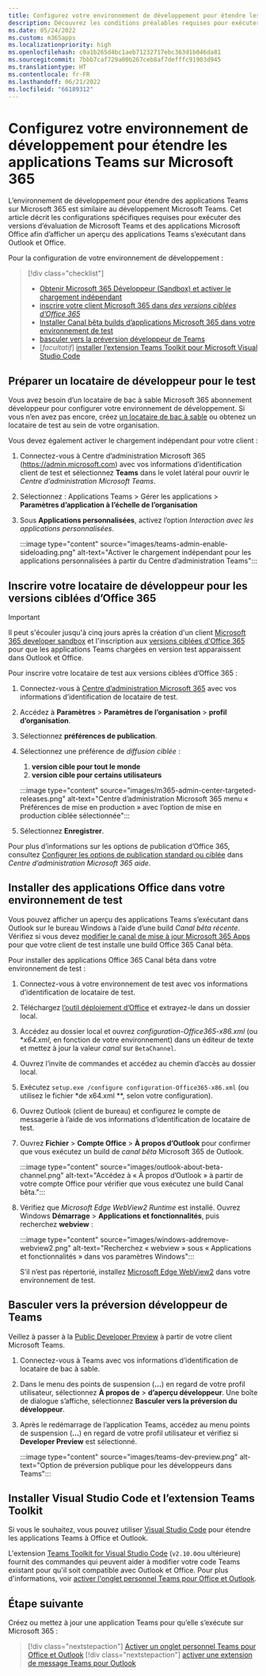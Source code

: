 ```yaml
---
title: Configurez votre environnement de développement pour étendre les applications Teams sur Microsoft 365
description: Découvrez les conditions préalables requises pour exécuter des builds en préversion pour étendre vos applications Teams dans Microsoft 365.
ms.date: 05/24/2022
ms.custom: m365apps
ms.localizationpriority: high
ms.openlocfilehash: c0a1b265d4bc1aeb71232717ebc363d1b046da81
ms.sourcegitcommit: 7bbb7caf729a00b267ceb8af7defffc91903d945
ms.translationtype: HT
ms.contentlocale: fr-FR
ms.lasthandoff: 06/21/2022
ms.locfileid: "66189312"
---
```

# <a name="set-up-your-dev-environment-for-extending-teams-apps-across-microsoft-365"></a>Configurez votre environnement de développement pour étendre les applications Teams sur Microsoft 365

L’environnement de développement pour étendre des applications Teams sur Microsoft 365 est similaire au développement Microsoft Teams. Cet article décrit les configurations spécifiques requises pour exécuter des versions d’évaluation de Microsoft Teams et des applications Microsoft Office afin d’afficher un aperçu des applications Teams s’exécutant dans Outlook et Office.

Pour la configuration de votre environnement de développement :

> [!div class="checklist"]
>
> * [Obtenir Microsoft 365 Développeur (Sandbox) et activer le chargement indépendant](#prepare-a-developer-tenant-for-testing)
> * [inscrire votre client Microsoft 365 dans *des versions ciblées d’Office 365*](#enroll-your-developer-tenant-for-office-365-targeted-releases)
> * [Installer Canal bêta builds d’applications Microsoft 365 dans votre environnement de test](#install-office-apps-in-your-test-environment)
> * [basculer vers la préversion développeur de Teams](#switch-to-the-developer-preview-version-of-teams)
> * [*facultatif*] [installer l’extension Teams Toolkit pour Microsoft Visual Studio Code](#install-visual-studio-code-and-teams-toolkit-extension)

## <a name="prepare-a-developer-tenant-for-testing"></a>Préparer un locataire de développeur pour le test

Vous avez besoin d’un locataire de bac à sable Microsoft 365 abonnement développeur pour configurer votre environnement de développement. Si vous n’en avez pas encore, créez [un locataire de bac à sable](/office/developer-program/microsoft-365-developer-program-get-started) ou obtenez un locataire de test au sein de votre organisation.

Vous devez également activer le chargement indépendant pour votre client :

1. Connectez-vous à Centre d’administration Microsoft 365 (https://admin.microsoft.com) avec vos informations d’identification client de test et sélectionnez **Teams** dans le volet latéral pour ouvrir le *Centre d’administration Microsoft Teams*.
1. Sélectionnez : Applications Teams > Gérer les applications > **Paramètres d’application à l’échelle de l’organisation**
1. Sous **Applications personnalisées**, activez l’option *Interaction avec les applications personnalisées*.

    :::image type="content" source="images/teams-admin-enable-sideloading.png" alt-text="Activer le chargement indépendant pour les applications personnalisées à partir du Centre d’administration Teams":::

## <a name="enroll-your-developer-tenant-for-office-365-targeted-releases"></a>Inscrire votre locataire de développeur pour les versions ciblées d’Office 365

> [!Important]
> Il peut s'écouler jusqu'à cinq jours après la création d'un client [Microsoft 365 developer sandbox](/office/developer-program/microsoft-365-developer-program-get-started) et l'inscription aux [versions ciblées d'Office 365](#enroll-your-developer-tenant-for-office-365-targeted-releases) pour que les applications Teams chargées en version test apparaissent dans Outlook et Office.

Pour inscrire votre locataire de test aux versions ciblées d’Office 365 :

1. Connectez-vous à [Centre d’administration Microsoft 365](https://admin.microsoft.com) avec vos informations d’identification de locataire de test.
1. Accédez à **Paramètres** > **Paramètres de l’organisation** > **profil d’organisation**.
1. Sélectionnez **préférences de publication**.
1. Sélectionnez une préférence de *diffusion ciblée* :
    1. **version cible pour tout le monde**
    1. **version cible pour certains utilisateurs**

    :::image type="content" source="images/m365-admin-center-targeted-releases.png" alt-text="Centre d’administration Microsoft 365 menu « Préférences de mise en production » avec l’option de mise en production ciblée sélectionnée":::

1. Sélectionnez **Enregistrer**.

Pour plus d’informations sur les options de publication d’Office 365, consultez [Configurer les options de publication standard ou ciblée](/microsoft-365/admin/manage/release-options-in-office-365?view=o365-worldwide&preserve-view=true#targeted-release) dans *Centre d’administration Microsoft 365 aide*.

## <a name="install-office-apps-in-your-test-environment"></a>Installer des applications Office dans votre environnement de test

Vous pouvez afficher un aperçu des applications Teams s’exécutant dans Outlook sur le bureau Windows à l’aide d’une build *Canal bêta récente*. Vérifiez si vous devez [modifier le canal de mise à jour Microsoft 365 Apps](/deployoffice/change-update-channels?WT.mc_id=M365-MVP-5002016) pour que votre client de test installe une build Office 365 Canal bêta.

Pour installer des applications Office 365 Canal bêta dans votre environnement de test :

1. Connectez-vous à votre environnement de test avec vos informations d’identification de locataire de test.
1. Téléchargez [l’outil déploiement d’Office](https://www.microsoft.com/download/details.aspx?id=49117) et extrayez-le dans un dossier local.
1. Accédez au dossier local et ouvrez *configuration-Office365-x86.xml* (ou **x64.xml*, en fonction de votre environnement) dans un éditeur de texte et mettez à jour la valeur *canal* sur `BetaChannel`.
1. Ouvrez l’invite de commandes et accédez au chemin d’accès au dossier local.
1. Exécutez `setup.exe /configure configuration-Office365-x86.xml` (ou utilisez le fichier *de x64.xml **, selon votre configuration).
1. Ouvrez Outlook (client de bureau) et configurez le compte de messagerie à l’aide de vos informations d’identification de locataire de test.
1. Ouvrez **Fichier** > **Compte Office** > **À propos d’Outlook** pour confirmer que vous exécutez un build de *canal bêta* Microsoft 365 de Outlook.

    :::image type="content" source="images/outlook-about-beta-channel.png" alt-text="Accédez à « À propos d’Outlook » à partir de votre compte Office pour vérifier que vous exécutez une build Canal bêta.":::

1. Vérifiez que *Microsoft Edge WebView2 Runtime* est installé. Ouvrez Windows **Démarrage** > **Applications et fonctionnalités**, puis recherchez **webview** :

    :::image type="content" source="images/windows-addremove-webview2.png" alt-text="Recherchez « webview » sous « Applications et fonctionnalités » dans vos paramètres Windows":::

    S’il n’est pas répertorié, installez [Microsoft Edge WebView2](https://developer.microsoft.com/microsoft-edge/webview2/) dans votre environnement de test.

## <a name="switch-to-the-developer-preview-version-of-teams"></a>Basculer vers la préversion développeur de Teams

Veillez à passer à la [Public Developer Preview](../resources/dev-preview/developer-preview-intro.md) à partir de votre client Microsoft Teams.

1. Connectez-vous à Teams avec vos informations d’identification de locataire de bac à sable.
1. Dans le menu des points de suspension (**...**) en regard de votre profil utilisateur, sélectionnez **À propos de** > **d’aperçu développeur**. Une boîte de dialogue s’affiche, sélectionnez **Basculer vers la préversion du développeur**.
1. Après le redémarrage de l’application Teams, accédez au menu points de suspension (**...**) en regard de votre profil utilisateur et vérifiez si **Developer Preview** est sélectionné.

    :::image type="content" source="images/teams-dev-preview.png" alt-text="Option de préversion publique pour les développeurs dans Teams":::

## <a name="install-visual-studio-code-and-teams-toolkit-extension"></a>Installer Visual Studio Code et l’extension Teams Toolkit

Si vous le souhaitez, vous pouvez utiliser [Visual Studio Code](https://code.visualstudio.com/) pour étendre les applications Teams à Office et Outlook.

L'extension [Teams Toolkit for Visual Studio Code](https://aka.ms/teams-toolkit) (`v2.10.0`ou ultérieure) fournit des commandes qui peuvent aider à modifier votre code Teams existant pour qu'il soit compatible avec Outlook et Office. Pour plus d'informations, voir [activer l'onglet personnel Teams pour Office et Outlook](extend-m365-teams-personal-tab.md).

## <a name="next-step"></a>Étape suivante

Créez ou mettez à jour une application Teams pour qu’elle s’exécute sur Microsoft 365 :

> [!div class="nextstepaction"]
> [Activer un onglet personnel Teams pour Office et Outlook](extend-m365-teams-personal-tab.md)
> [!div class="nextstepaction"]
> [activer une extension de message Teams pour Outlook](extend-m365-teams-message-extension.md)
